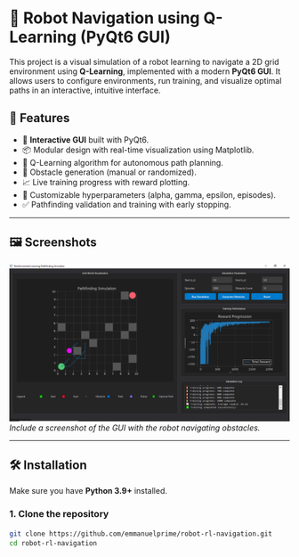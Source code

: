 # 🧠 Robot Navigation using Q-Learning (PyQt6 GUI)

This project is a visual simulation of a robot learning to navigate a 2D grid environment using **Q-Learning**, implemented with a modern **PyQt6 GUI**. It allows users to configure environments, run training, and visualize optimal paths in an interactive, intuitive interface.

## 🚀 Features

- 🔧 **Interactive GUI** built with PyQt6.
- 📦 Modular design with real-time visualization using Matplotlib.
- 🎯 Q-Learning algorithm for autonomous path planning.
- 🧱 Obstacle generation (manual or randomized).
- 📈 Live training progress with reward plotting.
- 🧠 Customizable hyperparameters (alpha, gamma, epsilon, episodes).
- ✅ Pathfinding validation and training with early stopping.

---

## 🖼️ Screenshots

![screenshot](test.png)  
*Include a screenshot of the GUI with the robot navigating obstacles.*

---

## 🛠️ Installation

Make sure you have **Python 3.9+** installed.

### 1. Clone the repository

```bash
git clone https://github.com/emmanuelprime/robot-rl-navigation.git
cd robot-rl-navigation
